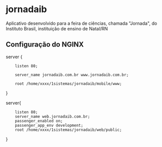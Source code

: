 # jornadaib
Aplicativo desenvolvido para a feira de ciências, chamada "Jornada", do Instituto Brasil, instituição de ensino de Natal/RN



## Configuração do NGINX

server { 

        listen 80; 
        
        server_name jornadaib.com.br www.jornadaib.com.br; 
        
        root /home/xxxx/1sistemas/jornadaib/mobile/www; 
        
} 
 
server{ 

        listen 80; 
        server_name web.jornadaib.com.br; 
        passenger_enabled on; 
        passenger_app_env development; 
        root /home/xxxx/1sistemas/jornadaib/web/public; 
} 


